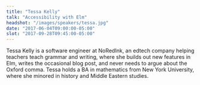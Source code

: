 ```yaml
---
title: "Tessa Kelly"
talk: "Accessibility with Elm"
headshot: "/images/speakers/tessa.jpg"
date: "2017-06-04T09:00:00-05:00"
slot: "2017-09-28T09:45:00-05:00"
---
```


Tessa Kelly is a software engineer at NoRedInk, an edtech company helping teachers teach grammar and writing, where she builds out new features in Elm, writes the occasional blog post, and never needs to argue about the Oxford comma. Tessa holds a BA in mathematics from New York University, where she minored in history and Middle Eastern studies.

<!--more-->
